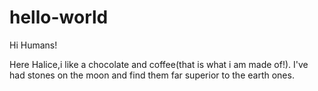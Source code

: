 # hello-world

Hi Humans!

Here Halice,i like a chocolate and coffee(that is what i am made of!).
I've had stones on the moon and find them far superior to the earth ones.
